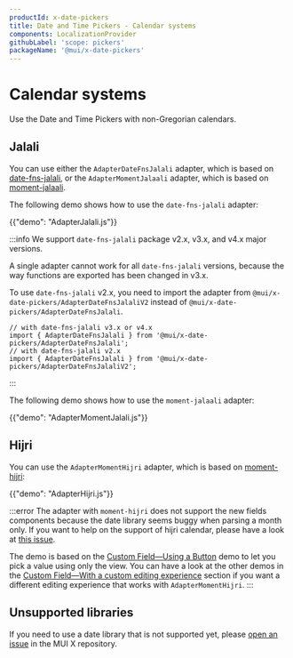 ```yaml
---
productId: x-date-pickers
title: Date and Time Pickers - Calendar systems
components: LocalizationProvider
githubLabel: 'scope: pickers'
packageName: '@mui/x-date-pickers'
---
```


# Calendar systems

<p class="description">Use the Date and Time Pickers with non-Gregorian calendars.</p>

## Jalali

You can use either the `AdapterDateFnsJalali` adapter, which is based on [date-fns-jalali](https://www.npmjs.com/package/date-fns-jalali),
or the `AdapterMomentJalaali` adapter, which is based on [moment-jalaali](https://www.npmjs.com/package/moment-jalaali).

The following demo shows how to use the `date-fns-jalali` adapter:

{{"demo": "AdapterJalali.js"}}

:::info
We support `date-fns-jalali` package v2.x, v3.x, and v4.x major versions.

A single adapter cannot work for all `date-fns-jalali` versions, because the way functions are exported has been changed in v3.x.

To use `date-fns-jalali` v2.x, you need to import the adapter from `@mui/x-date-pickers/AdapterDateFnsJalaliV2` instead of `@mui/x-date-pickers/AdapterDateFnsJalali`.

```tsx
// with date-fns-jalali v3.x or v4.x
import { AdapterDateFnsJalali } from '@mui/x-date-pickers/AdapterDateFnsJalali';
// with date-fns-jalali v2.x
import { AdapterDateFnsJalali } from '@mui/x-date-pickers/AdapterDateFnsJalaliV2';
```

:::

The following demo shows how to use the `moment-jalaali` adapter:

{{"demo": "AdapterMomentJalali.js"}}

## Hijri

You can use the `AdapterMomentHijri` adapter, which is based on [moment-hijri](https://www.npmjs.com/package/moment-hijri):

{{"demo": "AdapterHijri.js"}}

:::error
The adapter with `moment-hijri` does not support the new fields components because the date library seems buggy when parsing a month only.
If you want to help on the support of hijri calendar, please have a look at [this issue](https://github.com/xsoh/moment-hijri/issues/83).

The demo is based on the [Custom Field—Using a Button](/x/react-date-pickers/custom-field/#using-a-button) demo to let you pick a value using only the view.
You can have a look at the other demos in the [Custom Field—With a custom editing experience](/x/react-date-pickers/custom-field/#with-a-custom-editing-experience) section if you want a different editing experience that works with `AdapterMomentHijri`.
:::

## Unsupported libraries

If you need to use a date library that is not supported yet, please [open an issue](https://github.com/mui/mui-x/issues/new/choose) in the MUI X repository.
